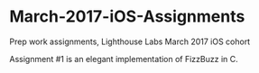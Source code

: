 # March-2017-iOS-Assignments
Prep work assignments, Lighthouse Labs March 2017 iOS cohort

Assignment #1 is an elegant implementation of FizzBuzz in C.
